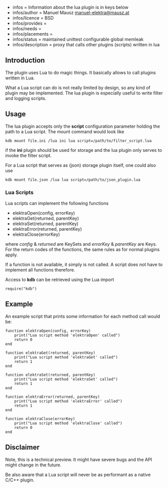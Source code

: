 - infos = Information about the lua plugin is in keys below
- infos/author = Manuel Mausz <manuel-elektra@mausz.at>
- infos/licence = BSD
- infos/provides =
- infos/needs =
- infos/placements =
- infos/status = maintained unittest configurable global memleak
- infos/description = proxy that calls other plugins (scripts) written in lua

## Introduction ##

The plugin uses Lua to do magic things. It basically allows to call plugins written in Lua.

What a Lua script can do is not really limited by design, so any kind of plugin may be
implemented. The lua plugin is especially useful to write filter and logging scripts.

## Usage ##

The lua plugin accepts only the **script** configuration parameter holding the path to a Lua
script. The mount command would look like

    kdb mount file.ini /lua ini lua script=/path/to/filter_script.lua

if the **ini** plugin should be used for storage and the lua plugin only serves to invoke the
filter script.

For a Lua script that serves as (json) storage plugin itself, one could also use

    kdb mount file.json /lua lua script=/path/to/json_plugin.lua

### Lua Scripts ###

Lua scripts can implement the following functions

- elektraOpen(config, errorKey)
- elektraGet(returned, parentKey)
- elektraSet(returned, parentKey)
- elektraError(returned, parentKey)
- elektraClose(errorKey)

where *config* & *returned* are KeySets and *errorKey* & *parentKey* are Keys.
For the return codes of the functions, the same rules as for normal plugins apply.

If a function is not available, it simply is not called. A script does not have to
implement all functions therefore.

Access to **kdb** can be retrieved using the Lua import

    require("kdb")

## Example ##

An example script that prints some information for each method call would be:

    function elektraOpen(config, errorKey)
	    print("Lua script method 'elektraOpen' called")
	    return 0
    end

    function elektraGet(returned, parentKey)
	    print("Lua script method 'elektraGet' called")
	    return 1
    end

    function elektraSet(returned, parentKey)
	    print("Lua script method 'elektraSet' called")
	    return 1
    end

    function elektraError(returned, parentKey)
	    print("Lua script method 'elektraError' called")
	    return 1
    end

    function elektraClose(errorKey)
	    print("Lua script method 'elektraClose' called")
	    return 0
    end

## Disclaimer ##

Note, this is a technical preview. It might have severe bugs
and the API might change in the future.

Be also aware that a Lua script will never be as performant as a native C/C++ plugin.

